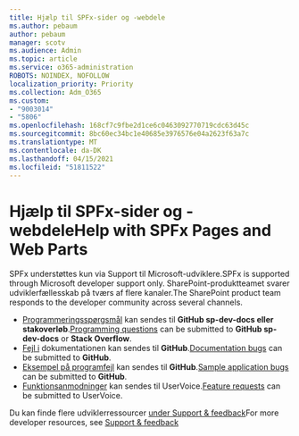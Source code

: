 ```yaml
---
title: Hjælp til SPFx-sider og -webdele
ms.author: pebaum
author: pebaum
manager: scotv
ms.audience: Admin
ms.topic: article
ms.service: o365-administration
ROBOTS: NOINDEX, NOFOLLOW
localization_priority: Priority
ms.collection: Adm_O365
ms.custom:
- "9003014"
- "5806"
ms.openlocfilehash: 168cf7c9fbe2d1ce6c0463092770719cdc63d45c
ms.sourcegitcommit: 8bc60ec34bc1e40685e3976576e04a2623f63a7c
ms.translationtype: MT
ms.contentlocale: da-DK
ms.lasthandoff: 04/15/2021
ms.locfileid: "51811522"
---
```

# <a name="help-with-spfx-pages-and-web-parts"></a><span data-ttu-id="2127d-102">Hjælp til SPFx-sider og -webdele</span><span class="sxs-lookup"><span data-stu-id="2127d-102">Help with SPFx Pages and Web Parts</span></span>

<span data-ttu-id="2127d-103">SPFx understøttes kun via Support til Microsoft-udviklere.</span><span class="sxs-lookup"><span data-stu-id="2127d-103">SPFx is supported through Microsoft developer support only.</span></span> <span data-ttu-id="2127d-104">SharePoint-produktteamet svarer udviklerfællesskab på tværs af flere kanaler.</span><span class="sxs-lookup"><span data-stu-id="2127d-104">The SharePoint product team responds to the developer community across several channels.</span></span>

- <span data-ttu-id="2127d-105">[Programmeringsspørgsmål](https://docs.microsoft.com/sharepoint/dev/support-feedback#programming-questions)  kan sendes til  **GitHub sp-dev-docs eller**  **stakoverløb**.</span><span class="sxs-lookup"><span data-stu-id="2127d-105">[Programming questions](https://docs.microsoft.com/sharepoint/dev/support-feedback#programming-questions)  can be submitted to  **GitHub sp-dev-docs**  or  **Stack Overflow**.</span></span>
- <span data-ttu-id="2127d-106">[Fejl i](https://docs.microsoft.com/sharepoint/dev/support-feedback#documentation-bugs)  dokumentationen kan sendes til **GitHub**.</span><span class="sxs-lookup"><span data-stu-id="2127d-106">[Documentation bugs](https://docs.microsoft.com/sharepoint/dev/support-feedback#documentation-bugs)  can be submitted to **GitHub**.</span></span>
- <span data-ttu-id="2127d-107">[Eksempel på programfejl](https://docs.microsoft.com/sharepoint/dev/support-feedback#sample-application-bugs)  kan sendes til  **GitHub**.</span><span class="sxs-lookup"><span data-stu-id="2127d-107">[Sample application bugs](https://docs.microsoft.com/sharepoint/dev/support-feedback#sample-application-bugs)  can be submitted to  **GitHub**.</span></span>
- <span data-ttu-id="2127d-108">[Funktionsanmodninger](https://docs.microsoft.com/sharepoint/dev/support-feedback#feature-requests)  kan sendes til UserVoice.</span><span class="sxs-lookup"><span data-stu-id="2127d-108">[Feature requests](https://docs.microsoft.com/sharepoint/dev/support-feedback#feature-requests)  can be submitted to UserVoice.</span></span>

<span data-ttu-id="2127d-109">Du kan finde flere udviklerressourcer  [under Support & feedback](https://docs.microsoft.com/sharepoint/dev/support-feedback)</span><span class="sxs-lookup"><span data-stu-id="2127d-109">For more developer resources, see  [Support & feedback](https://docs.microsoft.com/sharepoint/dev/support-feedback)</span></span>